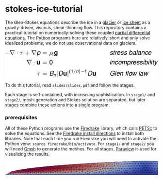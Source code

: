 # stokes-ice-tutorial

The Glen-Stokes equations describe the ice in a [glacier](https://en.wikipedia.org/wiki/Glacier) or [ice sheet](https://en.wikipedia.org/wiki/Glacier) as a gravity-driven, viscous, shear-thinning flow.  This repository contains a practical tutorial on numerically-solving these coupled [partial differential equations](https://en.wikipedia.org/wiki/Partial_differential_equation).  The [Python](https://www.python.org/) programs here are relatively-short and only solve idealized problems; we do not use observational data on glaciers.

<p align="center">
<img src="slides/figs/stokesequations.png" title="the Stokes equations for ice flow" />
</p>

To do this tutorial, read `slides/slides.pdf` and follow the stages.

Each stage is self-contained, with increasing sophistication.  In `stage1/` and `stage2/`, mesh-generation and Stokes solution are separated, but later stages combine these actions into a single program.

### prerequisites 

All of these Python programs use the [Firedrake](https://www.firedrakeproject.org/) library, which calls [PETSc](https://www.mcs.anl.gov/petsc/) to solve the equations.  See the [Firedrake install directions](https://www.firedrakeproject.org/download.html) to install both libraries.  Note that each time you run Firedrake you will need to activate the Python venv: `source firedrake/bin/activate`.  For `stage1/` and `stage2/` you will need [Gmsh](https://gmsh.info/) to generate the meshes.  For all stages, [Paraview](https://www.paraview.org/) is used for visualizing the results.

<p align="center">
<img src="slides/figs/stage2.png" alt="ice speed in a glacier" />
</p>
